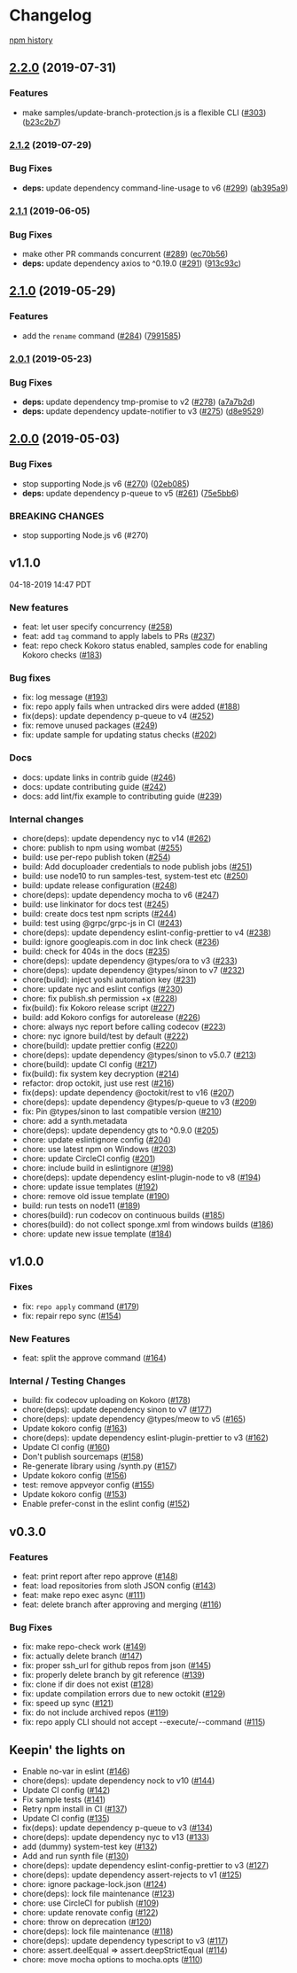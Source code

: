 # Changelog

[npm history][1]

[1]: https://www.npmjs.com/package/@google/repo?activeTab=versions

## [2.2.0](https://www.github.com/googleapis/github-repo-automation/compare/v2.1.2...v2.2.0) (2019-07-31)


### Features

* make samples/update-branch-protection.js is a flexible CLI ([#303](https://www.github.com/googleapis/github-repo-automation/issues/303)) ([b23c2b7](https://www.github.com/googleapis/github-repo-automation/commit/b23c2b7))

### [2.1.2](https://www.github.com/googleapis/github-repo-automation/compare/v2.1.1...v2.1.2) (2019-07-29)


### Bug Fixes

* **deps:** update dependency command-line-usage to v6 ([#299](https://www.github.com/googleapis/github-repo-automation/issues/299)) ([ab395a9](https://www.github.com/googleapis/github-repo-automation/commit/ab395a9))

### [2.1.1](https://www.github.com/googleapis/github-repo-automation/compare/v2.1.0...v2.1.1) (2019-06-05)


### Bug Fixes

* make other PR commands concurrent ([#289](https://www.github.com/googleapis/github-repo-automation/issues/289)) ([ec70b56](https://www.github.com/googleapis/github-repo-automation/commit/ec70b56))
* **deps:** update dependency axios to ^0.19.0 ([#291](https://www.github.com/googleapis/github-repo-automation/issues/291)) ([913c93c](https://www.github.com/googleapis/github-repo-automation/commit/913c93c))

## [2.1.0](https://www.github.com/googleapis/github-repo-automation/compare/v2.0.1...v2.1.0) (2019-05-29)


### Features

* add the `rename` command ([#284](https://www.github.com/googleapis/github-repo-automation/issues/284)) ([7991585](https://www.github.com/googleapis/github-repo-automation/commit/7991585))

### [2.0.1](https://www.github.com/googleapis/github-repo-automation/compare/v2.0.0...v2.0.1) (2019-05-23)


### Bug Fixes

* **deps:** update dependency tmp-promise to v2 ([#278](https://www.github.com/googleapis/github-repo-automation/issues/278)) ([a7a7b2d](https://www.github.com/googleapis/github-repo-automation/commit/a7a7b2d))
* **deps:** update dependency update-notifier to v3 ([#275](https://www.github.com/googleapis/github-repo-automation/issues/275)) ([d8e9529](https://www.github.com/googleapis/github-repo-automation/commit/d8e9529))

## [2.0.0](https://www.github.com/googleapis/github-repo-automation/compare/v1.1.0...v2.0.0) (2019-05-03)


### Bug Fixes

* stop supporting Node.js v6 ([#270](https://www.github.com/googleapis/github-repo-automation/issues/270)) ([02eb085](https://www.github.com/googleapis/github-repo-automation/commit/02eb085))
* **deps:** update dependency p-queue to v5 ([#261](https://www.github.com/googleapis/github-repo-automation/issues/261)) ([75e5bb6](https://www.github.com/googleapis/github-repo-automation/commit/75e5bb6))


### BREAKING CHANGES

* stop supporting Node.js v6 (#270)

## v1.1.0

04-18-2019 14:47 PDT

### New features
- feat: let user specify concurrency ([#258](https://github.com/googleapis/github-repo-automation/pull/258))
- feat: add `tag` command to apply labels to PRs ([#237](https://github.com/googleapis/github-repo-automation/pull/237))
- feat: repo check Kokoro status enabled, samples code for enabling Kokoro checks ([#183](https://github.com/googleapis/github-repo-automation/pull/183))

### Bug fixes
- fix: log message ([#193](https://github.com/googleapis/github-repo-automation/pull/193))
- fix: repo apply fails when untracked dirs were added ([#188](https://github.com/googleapis/github-repo-automation/pull/188))
- fix(deps): update dependency p-queue to v4 ([#252](https://github.com/googleapis/github-repo-automation/pull/252))
- fix: remove unused packages ([#249](https://github.com/googleapis/github-repo-automation/pull/249))
- fix: update sample for updating status checks ([#202](https://github.com/googleapis/github-repo-automation/pull/202))

### Docs
- docs: update links in contrib guide ([#246](https://github.com/googleapis/github-repo-automation/pull/246))
- docs: update contributing guide ([#242](https://github.com/googleapis/github-repo-automation/pull/242))
- docs: add lint/fix example to contributing guide ([#239](https://github.com/googleapis/github-repo-automation/pull/239))

### Internal changes
- chore(deps): update dependency nyc to v14 ([#262](https://github.com/googleapis/github-repo-automation/pull/262))
- chore: publish to npm using wombat ([#255](https://github.com/googleapis/github-repo-automation/pull/255))
- build: use per-repo publish token ([#254](https://github.com/googleapis/github-repo-automation/pull/254))
- build: Add docuploader credentials to node publish jobs ([#251](https://github.com/googleapis/github-repo-automation/pull/251))
- build: use node10 to run samples-test, system-test etc ([#250](https://github.com/googleapis/github-repo-automation/pull/250))
- build: update release configuration ([#248](https://github.com/googleapis/github-repo-automation/pull/248))
- chore(deps): update dependency mocha to v6 ([#247](https://github.com/googleapis/github-repo-automation/pull/247))
- build: use linkinator for docs test ([#245](https://github.com/googleapis/github-repo-automation/pull/245))
- build: create docs test npm scripts ([#244](https://github.com/googleapis/github-repo-automation/pull/244))
- build: test using @grpc/grpc-js in CI ([#243](https://github.com/googleapis/github-repo-automation/pull/243))
- chore(deps): update dependency eslint-config-prettier to v4 ([#238](https://github.com/googleapis/github-repo-automation/pull/238))
- build: ignore googleapis.com in doc link check ([#236](https://github.com/googleapis/github-repo-automation/pull/236))
- build: check for 404s in the docs ([#235](https://github.com/googleapis/github-repo-automation/pull/235))
- chore(deps): update dependency @types/ora to v3 ([#233](https://github.com/googleapis/github-repo-automation/pull/233))
- chore(deps): update dependency @types/sinon to v7 ([#232](https://github.com/googleapis/github-repo-automation/pull/232))
- chore(build): inject yoshi automation key ([#231](https://github.com/googleapis/github-repo-automation/pull/231))
- chore: update nyc and eslint configs ([#230](https://github.com/googleapis/github-repo-automation/pull/230))
- chore: fix publish.sh permission +x ([#228](https://github.com/googleapis/github-repo-automation/pull/228))
- fix(build): fix Kokoro release script ([#227](https://github.com/googleapis/github-repo-automation/pull/227))
- build: add Kokoro configs for autorelease ([#226](https://github.com/googleapis/github-repo-automation/pull/226))
- chore: always nyc report before calling codecov ([#223](https://github.com/googleapis/github-repo-automation/pull/223))
- chore: nyc ignore build/test by default ([#222](https://github.com/googleapis/github-repo-automation/pull/222))
- chore(build): update prettier config ([#220](https://github.com/googleapis/github-repo-automation/pull/220))
- chore(deps): update dependency @types/sinon to v5.0.7 ([#213](https://github.com/googleapis/github-repo-automation/pull/213))
- chore(build): update CI config ([#217](https://github.com/googleapis/github-repo-automation/pull/217))
- fix(build): fix system key decryption ([#214](https://github.com/googleapis/github-repo-automation/pull/214))
- refactor: drop octokit, just use rest ([#216](https://github.com/googleapis/github-repo-automation/pull/216))
- fix(deps): update dependency @octokit/rest to v16 ([#207](https://github.com/googleapis/github-repo-automation/pull/207))
- chore(deps): update dependency @types/p-queue to v3 ([#209](https://github.com/googleapis/github-repo-automation/pull/209))
- fix: Pin @types/sinon to last compatible version ([#210](https://github.com/googleapis/github-repo-automation/pull/210))
- chore: add a synth.metadata
- chore(deps): update dependency gts to ^0.9.0 ([#205](https://github.com/googleapis/github-repo-automation/pull/205))
- chore: update eslintignore config ([#204](https://github.com/googleapis/github-repo-automation/pull/204))
- chore: use latest npm on Windows ([#203](https://github.com/googleapis/github-repo-automation/pull/203))
- chore: update CircleCI config ([#201](https://github.com/googleapis/github-repo-automation/pull/201))
- chore: include build in eslintignore ([#198](https://github.com/googleapis/github-repo-automation/pull/198))
- chore(deps): update dependency eslint-plugin-node to v8 ([#194](https://github.com/googleapis/github-repo-automation/pull/194))
- chore: update issue templates ([#192](https://github.com/googleapis/github-repo-automation/pull/192))
- chore: remove old issue template ([#190](https://github.com/googleapis/github-repo-automation/pull/190))
- build: run tests on node11 ([#189](https://github.com/googleapis/github-repo-automation/pull/189))
- chores(build): run codecov on continuous builds ([#185](https://github.com/googleapis/github-repo-automation/pull/185))
- chores(build): do not collect sponge.xml from windows builds ([#186](https://github.com/googleapis/github-repo-automation/pull/186))
- chore: update new issue template ([#184](https://github.com/googleapis/github-repo-automation/pull/184))

## v1.0.0

### Fixes
- fix: `repo apply` command ([#179](https://github.com/googleapis/github-repo-automation/pull/179))
- fix: repair repo sync ([#154](https://github.com/googleapis/github-repo-automation/pull/154))

### New Features
- feat: split the approve command ([#164](https://github.com/googleapis/github-repo-automation/pull/164))

### Internal / Testing Changes
- build: fix codecov uploading on Kokoro ([#178](https://github.com/googleapis/github-repo-automation/pull/178))
- chore(deps): update dependency sinon to v7 ([#177](https://github.com/googleapis/github-repo-automation/pull/177))
- chore(deps): update dependency @types/meow to v5 ([#165](https://github.com/googleapis/github-repo-automation/pull/165))
- Update kokoro config ([#163](https://github.com/googleapis/github-repo-automation/pull/163))
- chore(deps): update dependency eslint-plugin-prettier to v3 ([#162](https://github.com/googleapis/github-repo-automation/pull/162))
- Update CI config ([#160](https://github.com/googleapis/github-repo-automation/pull/160))
- Don't publish sourcemaps ([#158](https://github.com/googleapis/github-repo-automation/pull/158))
- Re-generate library using /synth.py ([#157](https://github.com/googleapis/github-repo-automation/pull/157))
- Update kokoro config ([#156](https://github.com/googleapis/github-repo-automation/pull/156))
- test: remove appveyor config ([#155](https://github.com/googleapis/github-repo-automation/pull/155))
- Update kokoro config ([#153](https://github.com/googleapis/github-repo-automation/pull/153))
- Enable prefer-const in the eslint config ([#152](https://github.com/googleapis/github-repo-automation/pull/152))

## v0.3.0

### Features
- feat: print report after repo approve ([#148](https://github.com/googleapis/github-repo-automation/pull/148))
- feat: load repositories from sloth JSON config ([#143](https://github.com/googleapis/github-repo-automation/pull/143))
- feat: make repo exec async ([#111](https://github.com/googleapis/github-repo-automation/pull/111))
- feat: delete branch after approving and merging ([#116](https://github.com/googleapis/github-repo-automation/pull/116))

### Bug Fixes
- fix: make repo-check work ([#149](https://github.com/googleapis/github-repo-automation/pull/149))
- fix: actually delete branch ([#147](https://github.com/googleapis/github-repo-automation/pull/147))
- fix: proper ssh_url for github repos from json ([#145](https://github.com/googleapis/github-repo-automation/pull/145))
- fix: properly delete branch by git reference ([#139](https://github.com/googleapis/github-repo-automation/pull/139))
- fix: clone if dir does not exist ([#128](https://github.com/googleapis/github-repo-automation/pull/128))
- fix: update compilation errors due to new octokit ([#129](https://github.com/googleapis/github-repo-automation/pull/129))
- fix: speed up sync ([#121](https://github.com/googleapis/github-repo-automation/pull/121))
- fix: do not include archived repos ([#119](https://github.com/googleapis/github-repo-automation/pull/119))
- fix: repo apply CLI should not accept --execute/--command ([#115](https://github.com/googleapis/github-repo-automation/pull/115))

## Keepin' the lights on
- Enable no-var in eslint ([#146](https://github.com/googleapis/github-repo-automation/pull/146))
- chore(deps): update dependency nock to v10 ([#144](https://github.com/googleapis/github-repo-automation/pull/144))
- Update CI config ([#142](https://github.com/googleapis/github-repo-automation/pull/142))
- Fix sample tests ([#141](https://github.com/googleapis/github-repo-automation/pull/141))
- Retry npm install in CI ([#137](https://github.com/googleapis/github-repo-automation/pull/137))
- Update CI config ([#135](https://github.com/googleapis/github-repo-automation/pull/135))
- fix(deps): update dependency p-queue to v3 ([#134](https://github.com/googleapis/github-repo-automation/pull/134))
- chore(deps): update dependency nyc to v13 ([#133](https://github.com/googleapis/github-repo-automation/pull/133))
- add (dummy) system-test key ([#132](https://github.com/googleapis/github-repo-automation/pull/132))
- Add and run synth file ([#130](https://github.com/googleapis/github-repo-automation/pull/130))
- chore(deps): update dependency eslint-config-prettier to v3 ([#127](https://github.com/googleapis/github-repo-automation/pull/127))
- chore(deps): update dependency assert-rejects to v1 ([#125](https://github.com/googleapis/github-repo-automation/pull/125))
- chore: ignore package-lock.json ([#124](https://github.com/googleapis/github-repo-automation/pull/124))
- chore(deps): lock file maintenance ([#123](https://github.com/googleapis/github-repo-automation/pull/123))
- chore: use CircleCI for publish ([#109](https://github.com/googleapis/github-repo-automation/pull/109))
- chore: update renovate config ([#122](https://github.com/googleapis/github-repo-automation/pull/122))
- chore: throw on deprecation ([#120](https://github.com/googleapis/github-repo-automation/pull/120))
- chore(deps): lock file maintenance ([#118](https://github.com/googleapis/github-repo-automation/pull/118))
- chore(deps): update dependency typescript to v3 ([#117](https://github.com/googleapis/github-repo-automation/pull/117))
- chore: assert.deelEqual => assert.deepStrictEqual ([#114](https://github.com/googleapis/github-repo-automation/pull/114))
- chore: move mocha options to mocha.opts ([#110](https://github.com/googleapis/github-repo-automation/pull/110))

